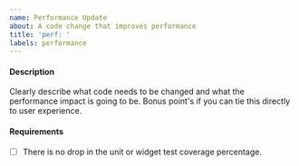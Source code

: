 ```yaml
---
name: Performance Update
about: A code change that improves performance
title: 'perf: '
labels: performance
---
```


#### Description

Clearly describe what code needs to be changed and what the performance impact is going to be. Bonus point's if you can tie this directly to user experience.

#### Requirements

- [ ] There is no drop in the unit or widget test coverage percentage.
